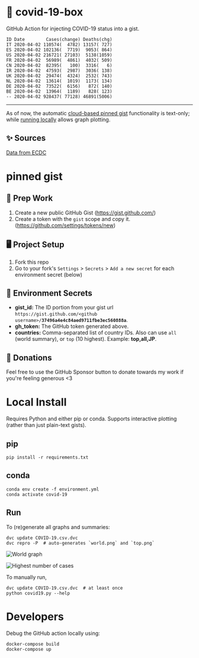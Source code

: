 # 🏥 covid-19-box

GitHub Action for injecting COVID-19 status into a gist.

```
ID Date        Cases(change) Deaths(chg)
IT 2020-04-02 110574(  4782) 13157( 727)
ES 2020-04-02 102136(  7719)  9053( 864)
US 2020-04-02 216721( 27103)  5138(1059)
FR 2020-04-02  56989(  4861)  4032( 509)
CN 2020-04-02  82395(   100)  3316(   6)
IR 2020-04-02  47593(  2987)  3036( 138)
UK 2020-04-02  29474(  4324)  2532( 743)
NL 2020-04-02  13614(  1019)  1173( 134)
DE 2020-04-02  73522(  6156)   872( 140)
BE 2020-04-02  13964(  1189)   828( 123)
-- 2020-04-02 928437( 77128) 46891(5006)
```

---

As of now, the automatic [cloud-based pinned gist](#pinned-gist) functionality is text-only;
while [running locally](#local-install) allows graph plotting.

## ✨ Sources

[Data from ECDC](https://www.ecdc.europa.eu/en/publications-data/download-todays-data-geographic-distribution-covid-19-cases-worldwide)

# pinned gist

## 🎒 Prep Work
1. Create a new public GitHub Gist (https://gist.github.com/)
1. Create a token with the `gist` scope and copy it. (https://github.com/settings/tokens/new)

## 🖥 Project Setup
1. Fork this repo
1. Go to your fork's `Settings` > `Secrets` > `Add a new secret` for each environment secret (below)

## 🤫 Environment Secrets
- **gist_id:** The ID portion from your gist url `https://gist.github.com/<github username>/`**`37496a4e4c84aed9711fbe3ec560888a`**.
- **gh_token:** The GitHub token generated above.
- **countries:** Comma-separated list of country IDs. Also can use `all` (world summary), or `top` (10 highest). Example: **top,all,JP**.

## 💸 Donations

Feel free to use the GitHub Sponsor button to donate towards my work if you're feeling generous <3

# Local Install

Requires Python and either pip or conda. Supports interactive plotting (rather than just plain-text gists).

## pip

```
pip install -r requirements.txt
```

## conda

```
conda env create -f environment.yml
conda activate covid-19
```

## Run

To (re)generate all graphs and summaries:

```
dvc update COVID-19.csv.dvc
dvc repro -P  # auto-generates `world.png` and `top.png`
```

![World graph](world.png)

![Highest number of cases](top.png)

To manually run,

```
dvc update COVID-19.csv.dvc  # at least once
python covid19.py --help
```

# Developers

Debug the GitHub action locally using:

```
docker-compose build
docker-compose up
```
